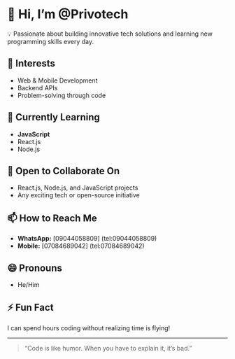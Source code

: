 # 👋 Hi, I’m @Privotech  

💡 Passionate about building innovative tech solutions and learning new programming skills every day.  

## 👀 Interests  
- Web & Mobile Development  
- Backend APIs  
- Problem-solving through code  

## 🌱 Currently Learning  
- **JavaScript**  
- React.js  
- Node.js  

## 💞️ Open to Collaborate On  
- React.js, Node.js, and JavaScript projects  
- Any exciting tech or open-source initiative  

## 📫 How to Reach Me  
- **WhatsApp:** [09044058809] (tel:09044058809)  
- **Mobile:** [07084689042] (tel:07084689042)  

## 😄 Pronouns  
- He/Him  

## ⚡ Fun Fact  
I can spend hours coding without realizing time is flying!  

---
> “Code is like humor. When you have to explain it, it’s bad.”  
